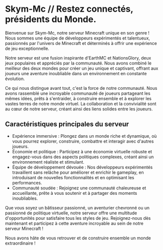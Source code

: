 # Skym-Mc // Restez connectés, présidents du Monde.

Bienvenue sur Skym-Mc, notre serveur Minecraft unique en son genre ! Nous sommes une équipe de développeurs expérimentés et talentueux, passionnés par l'univers de Minecraft et déterminés à offrir une expérience de jeu exceptionnelle.

Notre serveur est une fusion inspirante d'EarthMC et NationsGlory, deux jeux populaires et appréciés par la communauté. Nous avons combiné le meilleur des deux mondes pour créer un jeu unique et captivant, offrant aux joueurs une aventure inoubliable dans un environnement en constante évolution.

Ce qui nous distingue avant tout, c'est la force de notre communauté. Nous avons rassemblé une incroyable communauté de joueurs partageant les mêmes idées, prêts à s'entraider, à construire ensemble et à explorer les vastes terres de notre monde virtuel. La collaboration et la convivialité sont au cœur de notre serveur, créant ainsi des liens solides entre les joueurs.

## Caractéristiques principales du serveur
- Expérience immersive : Plongez dans un monde riche et dynamique, où vous pourrez explorer, construire, combattre et interagir avec d'autres joueurs.
- Économie et politique : Participez à une économie virtuelle robuste et engagez-vous dans des aspects politiques complexes, créant ainsi un environnement réaliste et stimulant.
- Équipe de développement dévouée : Nos développeurs expérimentés travaillent sans relâche pour améliorer et enrichir le gameplay, en introduisant de nouvelles fonctionnalités et en optimisant les performances.
- Communauté soudée : Rejoignez une communauté chaleureuse et accueillante, prête à vous soutenir et à partager des moments inoubliables.

Que vous soyez un bâtisseur passionné, un aventurier chevronné ou un passionné de politique virtuelle, notre serveur offre une multitude d'opportunités pour satisfaire tous les styles de jeu. Rejoignez-nous dès maintenant et participez à cette aventure incroyable au sein de notre serveur Minecraft !

Nous avons hâte de vous retrouver et de construire ensemble un monde extraordinaire !
